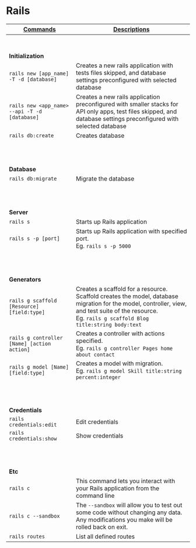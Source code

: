 # Rails

| <ins>Commands</ins> | <ins>Descriptions</ins> |
|----------|---------------|
|<br /><br />|
| **Initialization** | |
| `rails new [app_name] -T -d [database]`       | Creates a new rails application with tests files skipped, and database settings preconfigured with selected database |
| `rails new <app_name> --api -T -d [database]` | Creates a new rails application preconfigured with smaller stacks for API only apps, test files skipped, and database settings preconfigured with selected database |
| `rails db:create`                             | Creates database |
|<br /><br /><br />|
| **Database** | |
| `rails db:migrate` | Migrate the database |
|<br /><br /><br />|
| **Server** | |
| `rails s`           | Starts up Rails application |
| `rails s -p [port]` | Starts up Rails application with specified port. <br />Eg. `rails s -p 5000` |
|<br /><br /><br />|
| **Generators** | |
| `rails g scaffold [Resource] [field:type]`  | Creates a scaffold for a resource. Scaffold creates the model, database migration for the model, controller, view, and test suite of the resource. <br />Eg. `rails g scaffold Blog title:string body:text` |
| `rails g controller [Name] [action action]` | Creates a controller with actions specified. <br />Eg. `rails g controller Pages home about contact` |
| `rails g model [Name] [field:type]`         | Creates a model with migration. <br />Eg. `rails g model Skill title:string percent:integer` |
|<br /><br /><br />|
| **Credentials** | |
| `rails credentials:edit` | Edit credentials |
| `rails credentials:show` | Show credentials |
|<br /><br /><br />|
| **Etc** | |
| `rails c`           | This command lets you interact with your Rails application from the command line |
| `rails c --sandbox` | The `--sandbox` will allow you to test out some code without changing any data. Any modifications you make will be rolled back on exit. |
| `rails routes`      | List all defined routes |
